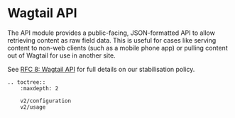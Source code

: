 # Wagtail API

The API module provides a public-facing, JSON-formatted API to allow retrieving
content as raw field data. This is useful for cases like serving content to
non-web clients (such as a mobile phone app) or pulling content out of Wagtail
for use in another site.

See [RFC 8: Wagtail API](https://github.com/wagtail/rfcs/blob/main/text/008-wagtail-api.md#12---stable-and-unstable-versions)
for full details on our stabilisation policy.

```
.. toctree::
    :maxdepth: 2

    v2/configuration
    v2/usage
```